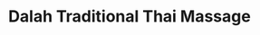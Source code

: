 ---
title: "Dalah Traditional Thai Massage"
url: /guetersloh/dalah-traditional-thai-massage/
shop: Massage
---